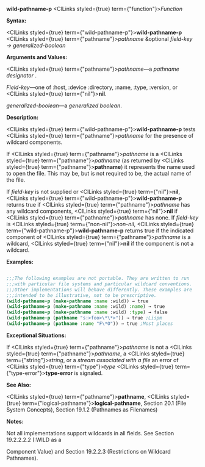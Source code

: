 **wild-pathname-p** <ClLinks styled={true} term={"function"}><i>Function</i></ClLinks> 



**Syntax:** 



<ClLinks styled={true} term={"wild-pathname-p"}><b>wild-pathname-p</b></ClLinks> <ClLinks styled={true} term={"pathname"}><i>pathname</i></ClLinks> &amp;optional *field-key → generalized-boolean* 



**Arguments and Values:** 



<ClLinks styled={true} term={"pathname"}><i>pathname</i></ClLinks>—a *pathname designator* . 



*Field-key*—one of :host, :device :directory, :name, :type, :version, or <ClLinks styled={true} term={"nil"}><b>nil</b></ClLinks>. 



*generalized-boolean*—a *generalized boolean*. 



**Description:** 



<ClLinks styled={true} term={"wild-pathname-p"}><b>wild-pathname-p</b></ClLinks> tests <ClLinks styled={true} term={"pathname"}><i>pathname</i></ClLinks> for the presence of wildcard components. 



If <ClLinks styled={true} term={"pathname"}><i>pathname</i></ClLinks> is a <ClLinks styled={true} term={"pathname"}><i>pathname</i></ClLinks> (as returned by <ClLinks styled={true} term={"pathname"}><b>pathname</b></ClLinks>) it represents the name used to open the file. This may be, but is not required to be, the actual name of the file. 



If *field-key* is not supplied or <ClLinks styled={true} term={"nil"}><b>nil</b></ClLinks>, <ClLinks styled={true} term={"wild-pathname-p"}><b>wild-pathname-p</b></ClLinks> returns true if <ClLinks styled={true} term={"pathname"}><i>pathname</i></ClLinks> has any wildcard components, <ClLinks styled={true} term={"nil"}><b>nil</b></ClLinks> if <ClLinks styled={true} term={"pathname"}><i>pathname</i></ClLinks> has none. If *field-key* is <ClLinks styled={true} term={"non-nil"}><i>non-nil</i></ClLinks>, <ClLinks styled={true} term={"wild-pathname-p"}><b>wild-pathname-p</b></ClLinks> returns true if the indicated component of <ClLinks styled={true} term={"pathname"}><i>pathname</i></ClLinks> is a wildcard, <ClLinks styled={true} term={"nil"}><b>nil</b></ClLinks> if the component is not a wildcard. 



**Examples:**
```lisp

;;;The following examples are not portable. They are written to run 
;;;with particular file systems and particular wildcard conventions. 
;;;Other implementations will behave differently. These examples are 
;;;intended to be illustrative, not to be prescriptive. 
(wild-pathname-p (make-pathname :name :wild)) → true 
(wild-pathname-p (make-pathname :name :wild) :name) → true 
(wild-pathname-p (make-pathname :name :wild) :type) → false 
(wild-pathname-p (pathname "s:>foo>\*\*>")) → true ;Lispm 
(wild-pathname-p (pathname :name "F\*O")) → true ;Most places 

```
**Exceptional Situations:** 



If <ClLinks styled={true} term={"pathname"}><i>pathname</i></ClLinks> is not a <ClLinks styled={true} term={"pathname"}><i>pathname</i></ClLinks>, a <ClLinks styled={true} term={"string"}><i>string</i></ClLinks>, or a *stream associated with a file* an error of <ClLinks styled={true} term={"type"}><i>type</i></ClLinks> <ClLinks styled={true} term={"type-error"}><b>type-error</b></ClLinks> is signaled. 



**See Also:** 



<ClLinks styled={true} term={"pathname"}><b>pathname</b></ClLinks>, <ClLinks styled={true} term={"logical-pathname"}><b>logical-pathname</b></ClLinks>, Section 20.1 (File System Concepts), Section 19.1.2 (Pathnames as Filenames) 



**Notes:** 



Not all implementations support wildcards in all fields. See Section 19.2.2.2.2 (:WILD as a 



 



 



Component Value) and Section 19.2.2.3 (Restrictions on Wildcard Pathnames). 



